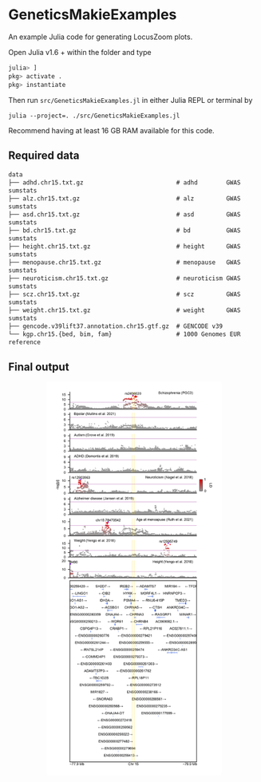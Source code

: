 # GeneticsMakieExamples

An example Julia code for generating LocusZoom plots.

Open Julia v1.6 + within the folder and type
```julia
julia> ]
pkg> activate .
pkg> instantiate
```
Then run `src/GeneticsMakieExamples.jl` in either Julia REPL or terminal by 
```
julia --project=. ./src/GeneticsMakieExamples.jl
```
Recommend having at least 16 GB RAM available for this code. 

## Required data
    data
    ├── adhd.chr15.txt.gz                          # adhd        GWAS sumstats
    ├── alz.chr15.txt.gz                           # alz         GWAS sumstats
    ├── asd.chr15.txt.gz                           # asd         GWAS sumstats
    ├── bd.chr15.txt.gz                            # bd          GWAS sumstats
    ├── height.chr15.txt.gz                        # height      GWAS sumstats
    ├── menopause.chr15.txt.gz                     # menopause   GWAS sumstats
    ├── neuroticism.chr15.txt.gz                   # neuroticism GWAS sumstats
    ├── scz.chr15.txt.gz                           # scz         GWAS sumstats
    ├── weight.chr15.txt.gz                        # weight      GWAS sumstats
    ├── gencode.v39lift37.annotation.chr15.gtf.gz  # GENCODE v39
    └── kgp.chr15.{bed, bim, fam}                  # 1000 Genomes EUR reference

## Final output
<p align="center"><img width="70%" style="border-radius: 5px;" src="figs/CHRNA5-locuszoom.png"></p>
